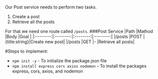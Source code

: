 Our Post service needs to perform two tasks.

1. Create a post
2. Retrieve all the posts

For that we need one route called `/posts`.
###Post Service
|Path |Mathod |Body |Goal |
|:--------:|:--------:|:--------:|:--------:|
|/posts |POST |{title:string}|Create new post|
|/posts |GET |- |Retrieve all posts|

#Steps to implement:

- `npm init -y` - To initialize the package.json file
- `npm install express cors axios nodemon` - To install the packages express, cors, axios, and nodemon
